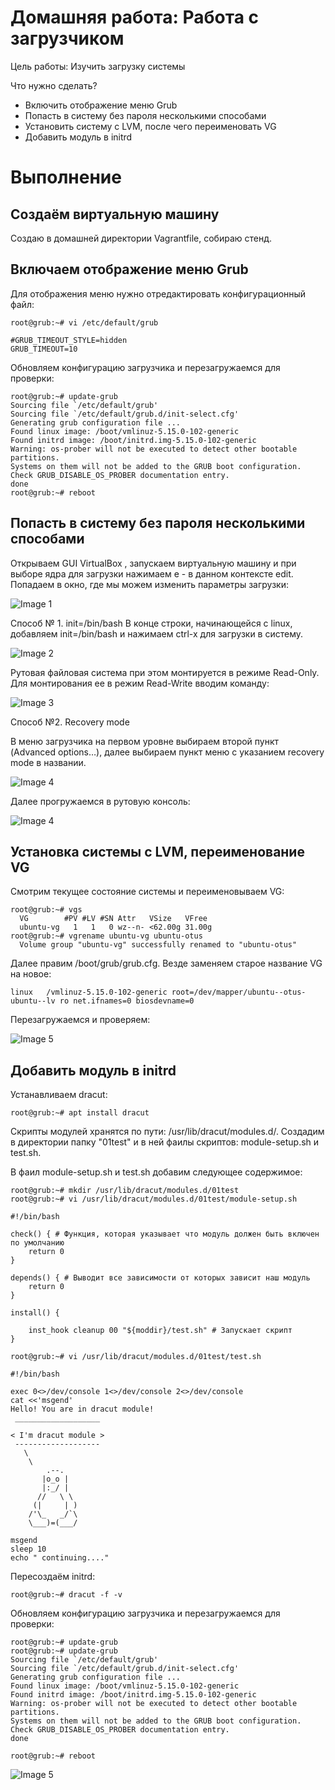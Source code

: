 # Домашняя работа: Работа с загрузчиком

Цель работы: Изучить загрузку системы

Что нужно сделать?

- Включить отображение меню Grub
- Попасть в систему без пароля несколькими способами
- Установить систему с LVM, после чего переименовать VG
- Добавить модуль в initrd

# Выполнение

## Создаём виртуальную машину

Создаю в домашней директории Vagrantfile, собираю стенд.
 
## Включаем отображение меню Grub

Для отображения меню нужно отредактировать конфигурационный файл:

``` root@grub:~# vi /etc/default/grub ```

``` 
#GRUB_TIMEOUT_STYLE=hidden
GRUB_TIMEOUT=10
```
Обновляем конфигурацию загрузчика и перезагружаемся для проверки:
```
root@grub:~# update-grub
Sourcing file `/etc/default/grub'
Sourcing file `/etc/default/grub.d/init-select.cfg'
Generating grub configuration file ...
Found linux image: /boot/vmlinuz-5.15.0-102-generic
Found initrd image: /boot/initrd.img-5.15.0-102-generic
Warning: os-prober will not be executed to detect other bootable partitions.
Systems on them will not be added to the GRUB boot configuration.
Check GRUB_DISABLE_OS_PROBER documentation entry.
done
root@grub:~# reboot
```

## Попасть в систему без пароля несколькими способами

Открываем GUI VirtualBox , запускаем виртуальную машину и при выборе ядра для загрузки нажимаем e - в данном контексте edit. 
Попадаем в окно, где мы можем изменить параметры загрузки:

![Image 1](screenshots/pic1.png)

Способ № 1. init=/bin/bash
В конце строки, начинающейся с linux, добавляем init=/bin/bash и нажимаем сtrl-x для загрузки в систему.

![Image 2](screenshots/pic2.png)

Рутовая файловая система при этом монтируется в режиме Read-Only. Для монтирования ее в режим Read-Write вводим команду:

![Image 3](screenshots/pic3.png)

Способ №2. Recovery mode

В меню загрузчика на первом уровне выбираем второй пункт (Advanced options…), далее выбираем пункт меню с указанием recovery mode в названии. 

![Image 4](screenshots/pic4.png)

Далее прогружаемся в рутовую консоль:

![Image 4](screenshots/pic4-1.png)

## Установка системы с LVM, переименование VG

Смотрим текущее состояние системы и переименовываем VG:
```
root@grub:~# vgs
  VG        #PV #LV #SN Attr   VSize   VFree 
  ubuntu-vg   1   1   0 wz--n- <62.00g 31.00g
root@grub:~# vgrename ubuntu-vg ubuntu-otus
  Volume group "ubuntu-vg" successfully renamed to "ubuntu-otus"
```

Далее правим /boot/grub/grub.cfg. Везде заменяем старое название VG на новое:

```
linux   /vmlinuz-5.15.0-102-generic root=/dev/mapper/ubuntu--otus-ubuntu--lv ro net.ifnames=0 biosdevname=0
```
Перезагружаемся и проверяем:

![Image 5](screenshots/pic8.png)

## Добавить модуль в initrd

Устанавливаем dracut:

``` root@grub:~# apt install dracut ```

Скрипты модулей хранятся по пути: /usr/lib/dracut/modules.d/. Создадим в директории папку "01test" и
в ней фаилы скриптов: module-setup.sh и test.sh.

В фаил module-setup.sh и test.sh добавим следующее содержимое:

```
root@grub:~# mkdir /usr/lib/dracut/modules.d/01test
root@grub:~# vi /usr/lib/dracut/modules.d/01test/module-setup.sh
````
``` 
#!/bin/bash

check() { # Функция, которая указывает что модуль должен быть включен по умолчанию
    return 0
}

depends() { # Выводит все зависимости от которых зависит наш модуль
    return 0
}

install() {

    inst_hook cleanup 00 "${moddir}/test.sh" # Запускает скрипт
}

```
```
root@grub:~# vi /usr/lib/dracut/modules.d/01test/test.sh
```
```
#!/bin/bash

exec 0<>/dev/console 1<>/dev/console 2<>/dev/console
cat <<'msgend'
Hello! You are in dracut module!
 ___________________

< I'm dracut module >
 -------------------
   \
    \
        .--.
       |o_o |
       |:_/ |
      //   \ \
     (|     | )
    /'\_   _/`\
    \___)=(___/

msgend
sleep 10
echo " continuing...."
```
Пересоздаём initrd:

``` root@grub:~# dracut -f -v ```

Обновляем конфигурацию загрузчика и перезагружаемся для проверки:
```
root@grub:~# update-grub
root@grub:~# update-grub
Sourcing file `/etc/default/grub'
Sourcing file `/etc/default/grub.d/init-select.cfg'
Generating grub configuration file ...
Found linux image: /boot/vmlinuz-5.15.0-102-generic
Found initrd image: /boot/initrd.img-5.15.0-102-generic
Warning: os-prober will not be executed to detect other bootable partitions.
Systems on them will not be added to the GRUB boot configuration.
Check GRUB_DISABLE_OS_PROBER documentation entry.
done

root@grub:~# reboot
```
![Image 5](screenshots/pic8.png)

